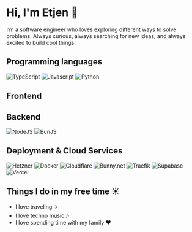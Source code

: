 # Hi, I'm Etjen 👋

I’m a software engineer who loves exploring different ways to solve problems. Always curious, always searching for new ideas, and always excited to build cool things.

## Programming languages

![TypeScript](https://img.shields.io/badge/Typescript-3178c6?style=for-the-badge&logo=typescript&logoColor=white)
![Javascript](https://img.shields.io/badge/Javascript-F7E02C?style=for-the-badge&logo=javascript&logoColor=black)
![Python](https://img.shields.io/badge/Python-3772A2?style=for-the-badge&logo=python&logoColor=white)

## Frontend

## Backend

![NodeJS](https://img.shields.io/badge/NodeJS-407E38?style=for-the-badge&logo=nodedotjs&logoColor=white)
![BunJS](https://img.shields.io/badge/BunJS-F472B6?style=for-the-badge&logo=bun&logoColor=white)

## Deployment & Cloud Services

![Hetzner](https://img.shields.io/badge/Hetzner-D50D2D?style=for-the-badge&logo=hetzner&logoColor=white)
![Docker](https://img.shields.io/badge/Docker-1C63ED?logo=docker&logoColor=white&style=for-the-badge)
![Cloudflare](https://img.shields.io/badge/Cloudflare-F68220?logo=cloudflare&logoColor=white&style=for-the-badge)
![Bunny.net](https://img.shields.io/badge/Bunny.net-FF7753?logo=bunnydotnet&logoColor=white&style=for-the-badge)
![Traefik](https://img.shields.io/badge/Traefik-24A1C1?logo=traefikproxy&logoColor=white&style=for-the-badge)
![Supabase](https://img.shields.io/badge/Supabase-3DCF8E?logo=supabase&logoColor=white&style=for-the-badge)
![Vercel](https://img.shields.io/badge/Vercel-FFFFFF?style=for-the-badge&logo=vercel&logoColor=black)

## Things I do in my free time ☀️

- I love traveling ✈️
- I love techno music 🎶
- I love spending time with my family ❤️

